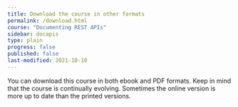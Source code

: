 ```yaml
---
title: Download the course in other formats
permalink: /download.html
course: "Documenting REST APIs"
sidebar: docapis
type: plain
progress: false
published: false
last-modified: 2021-10-10
---
```


You can download this course in both ebook and PDF formats. Keep in mind that the course is continually evolving. Sometimes the online version is more up to date than the printed versions.
